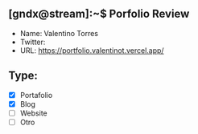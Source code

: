 ## [gndx@stream]:~\$ Porfolio Review

- Name: Valentino Torres
- Twitter:
- URL: https://portfolio.valentinot.vercel.app/

## Type:

- [x] Portafolio
- [x] Blog
- [ ] Website
- [ ] Otro
